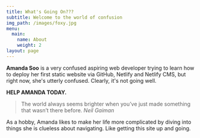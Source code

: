 ```yaml
---
title: What's Going On???
subtitle: Welcome to the world of confusion
img_path: /images/foxy.jpg
menu:
  main:
    name: About
    weight: 2
layout: page
---
```

**Amanda Soo** is a very confused aspiring web developer trying to learn how to deploy her first static website via GitHub, Netlify and Netlify CMS, but right now, she's utterly confused. Clearly, it's not going well.

**HELP AMANDA TODAY.**

> The world always seems brighter when you’ve just made something that wasn’t there before. <cite>Neil Gaiman</cite>

As a hobby, Amanda likes to make her life more complicated by diving into things she is clueless about navigating. Like getting this site up and going.
